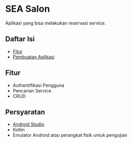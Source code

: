 # SEA Salon

Aplikasi yang bisa melakukan reservasi service.

## Daftar Isi
- [Fitur](#fitur)
- [Pembuatan Aplikasi](#pembuatanaplikasi)

## Fitur
- Authentifikasi Pengguna
- Pencarian Service
- CRUD

## Persyaratan
- [Android Studio](https://developer.android.com/studio)
- Kotlin
- Emulator Android atau perangkat fisik untuk pengujian

